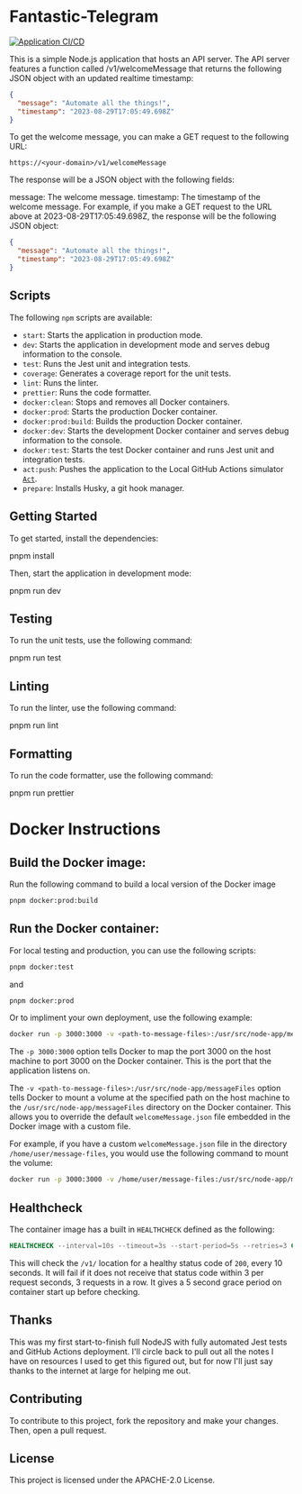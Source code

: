 # Fantastic-Telegram

[![Application CI/CD](https://github.com/dbhagen/fantastic-telegram/actions/workflows/docker_build_push.yml/badge.svg)](https://github.com/dbhagen/fantastic-telegram/actions/workflows/docker_build_push.yml)

This is a simple Node.js application that hosts an API server. The API server features a function called /v1/welcomeMessage that returns the following JSON object with an updated realtime timestamp:

```json
{
  "message": "Automate all the things!",
  "timestamp": "2023-08-29T17:05:49.698Z"
}
```

To get the welcome message, you can make a GET request to the following URL:

`https://<your-domain>/v1/welcomeMessage`

The response will be a JSON object with the following fields:

message: The welcome message.
timestamp: The timestamp of the welcome message.
For example, if you make a GET request to the URL above at 2023-08-29T17:05:49.698Z, the response will be the following JSON object:

```json
{
  "message": "Automate all the things!",
  "timestamp": "2023-08-29T17:05:49.698Z"
}
```

## Scripts

The following `npm` scripts are available:

- `start`: Starts the application in production mode.
- `dev`: Starts the application in development mode and serves debug information to the console.
- `test`: Runs the Jest unit and integration tests.
- `coverage`: Generates a coverage report for the unit tests.
- `lint`: Runs the linter.
- `prettier`: Runs the code formatter.
- `docker:clean`: Stops and removes all Docker containers.
- `docker:prod`: Starts the production Docker container.
- `docker:prod:build`: Builds the production Docker container.
- `docker:dev`: Starts the development Docker container and serves debug information to the console.
- `docker:test`: Starts the test Docker container and runs Jest unit and integration tests.
- `act:push`: Pushes the application to the Local GitHub Actions simulator [`Act`](https://github.com/nektos/act).
- `prepare`: Installs Husky, a git hook manager.

## Getting Started

To get started, install the dependencies:

pnpm install

Then, start the application in development mode:

pnpm run dev

## Testing

To run the unit tests, use the following command:

pnpm run test

## Linting

To run the linter, use the following command:

pnpm run lint

## Formatting

To run the code formatter, use the following command:

pnpm run prettier

# Docker Instructions

## Build the Docker image:

Run the following command to build a local version of the Docker image

```bash
pnpm docker:prod:build
```

## Run the Docker container:

For local testing and production, you can use the following scripts:

```bash
pnpm docker:test
```

and

```bash
pnpm docker:prod
```

Or to impliment your own deployment, use the following example:

```bash
docker run -p 3000:3000 -v <path-to-message-files>:/usr/src/node-app/messageFiles dbhagen/fantastic-telegram:latest
```

The `-p 3000:3000` option tells Docker to map the port 3000 on the host machine to port 3000 on the Docker container. This is the port that the application listens on.

The `-v <path-to-message-files>:/usr/src/node-app/messageFiles` option tells Docker to mount a volume at the specified path on the host machine to the `/usr/src/node-app/messageFiles` directory on the Docker container. This allows you to override the default `welcomeMessage.json` file embedded in the Docker image with a custom file.

For example, if you have a custom `welcomeMessage.json` file in the directory `/home/user/message-files`, you would use the following command to mount the volume:

```bash
docker run -p 3000:3000 -v /home/user/message-files:/usr/src/node-app/messageFiles dbhagen/fantastic-telegram:latest
```

## Healthcheck

The container image has a built in `HEALTHCHECK` defined as the following:

```Dockerfile
HEALTHCHECK --interval=10s --timeout=3s --start-period=5s --retries=3 CMD ["/usr/local/bin/node", "/usr/src/node-app/healthcheck.js"]
```

This will check the `/v1/` location for a healthy status code of `200`, every 10 seconds. It will fail if it does not receive that status code within 3 per request seconds, 3 requests in a row. It gives a 5 second grace period on container start up before checking.

## Thanks

This was my first start-to-finish full NodeJS with fully automated Jest tests and GitHub Actions deployment. I'll circle back to pull out all the notes I have on resources I used to get this figured out, but for now I'll just say thanks to the internet at large for helping me out.

## Contributing

To contribute to this project, fork the repository and make your changes. Then, open a pull request.

## License

This project is licensed under the APACHE-2.0 License.
